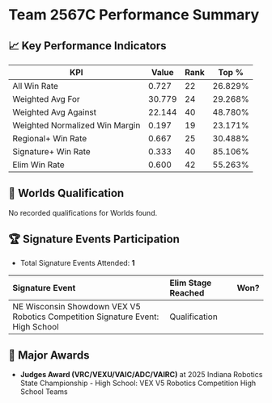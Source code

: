 # Team 2567C Performance Summary

## 📈 Key Performance Indicators
| KPI | Value | Rank | Top % |
| --- | ----- | ---- | ----- |
| All Win Rate | 0.727 | 22 | 26.829% |
| Weighted Avg For | 30.779 | 24 | 29.268% |
| Weighted Avg Against | 22.144 | 40 | 48.780% |
| Weighted Normalized Win Margin | 0.197 | 19 | 23.171% |
| Regional+ Win Rate | 0.667 | 25 | 30.488% |
| Signature+ Win Rate | 0.333 | 40 | 85.106% |
| Elim Win Rate | 0.600 | 42 | 55.263% |


## 🎯 Worlds Qualification
No recorded qualifications for Worlds found.

## 🏆 Signature Events Participation
- Total Signature Events Attended: **1**

| Signature Event | Elim Stage Reached | Won? |
|:----------------|:-------------------|:----|
| NE Wisconsin Showdown VEX V5 Robotics Competition Signature Event: High School | Qualification |  |


## 🥇 Major Awards
- **Judges Award (VRC/VEXU/VAIC/ADC/VAIRC)** at 2025 Indiana Robotics State Championship - High School: VEX V5 Robotics Competition High School Teams


